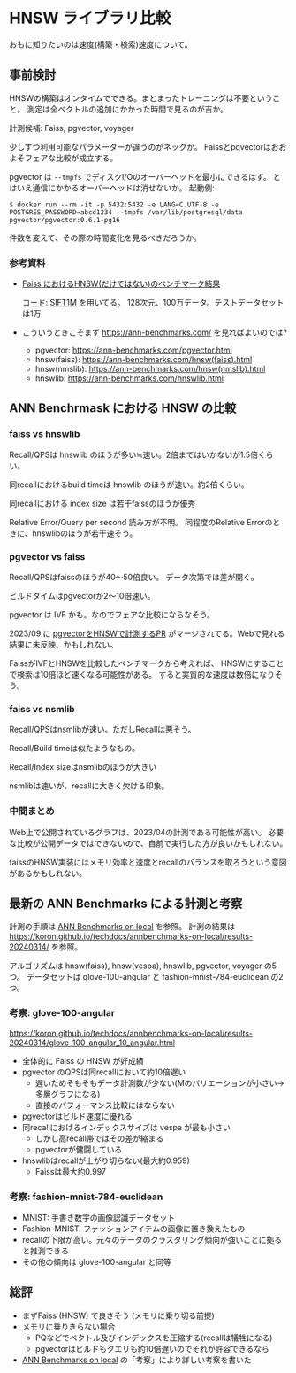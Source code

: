 # HNSW ライブラリ比較

おもに知りたいのは速度(構築・検索)速度について。

## 事前検討

HNSWの構築はオンタイムでできる。まとまったトレーニングは不要ということ。
測定は全ベクトルの追加にかかった時間で見るのが吉か。

計測候補: Faiss, pgvector, voyager

少しずつ利用可能なパラメーターが違うのがネックか。
Faissとpgvectorはおおよそフェアな比較が成立する。

pgvector は `--tmpfs` でディスクI/Oのオーバーヘッドを最小にできるはず。
とはいえ通信にかかるオーバーヘッドは消せないか。
起動例:

```console
$ docker run --rm -it -p 5432:5432 -e LANG=C.UTF-8 -e POSTGRES_PASSWORD=abcd1234 --tmpfs /var/lib/postgresql/data pgvector/pgvector:0.6.1-pg16
```

件数を変えて、その際の時間変化を見るべきだろうか。

### 参考資料

* [Faiss におけるHNSW(だけではない)のベンチマーク結果](https://github.com/facebookresearch/faiss/wiki/Indexing-1M-vectors)

    [コード](https://github.com/facebookresearch/faiss/blob/main/benchs/bench_hnsw.py): [SIFT1M](https://www.tensorflow.org/datasets/catalog/sift1m) を用いてる。
    128次元、100万データ。テストデータセットは1万

*  こういうときこそまず <https://ann-benchmarks.com/> を見ればよいのでは?

    * pgvector: https://ann-benchmarks.com/pgvector.html
    * hnsw(faiss): https://ann-benchmarks.com/hnsw(faiss).html
    * hnsw(nmslib): https://ann-benchmarks.com/hnsw(nmslib).html
    * hnswlib: https://ann-benchmarks.com/hnswlib.html

## ANN Benchrmask における HNSW の比較

### faiss vs hnswlib

Recall/QPSは hnswlib のほうが多い≒速い。2倍まではいかないが1.5倍くらい。

同recallにおけるbuild timeは hnswlib のほうが速い。約2倍くらい。

同recallにおける index size は若干faissのほうが優秀

Relative Error/Query per second 読み方が不明。
同程度のRelative Errorのときに、hnswlibのほうが若干速そう。

### pgvector vs faiss

Recall/QPSはfaissのほうが40～50倍良い。
データ次第では差が開く。

ビルドタイムはpgvectorが2～10倍速い。

pgvector は IVF かも。なのでフェアな比較にならなそう。

2023/09 に [pgvectorをHNSWで計測するPR](https://github.com/erikbern/ann-benchmarks/pull/463) がマージされてる。Webで見れる結果に未反映、かもしれない。

FaissがIVFとHNSWを比較したベンチマークから考えれば、
HNSWにすることで検索は10倍ほど速くなる可能性がある。
すると実質的な速度は数倍になりそう。

### faiss vs nsmlib

Recall/QPSはnsmlibが速い。ただしRecallは悪そう。

Recall/Build timeは似たようなもの。

Recall/Index sizeはnsmlibのほうが大きい

nsmlibは速いが、recallに大きく欠ける印象。

### 中間まとめ

Web上で公開されているグラフは、2023/04の計測である可能性が高い。
必要な比較が公開データではできないので、自前で実行した方が良いかもしれない。

faissのHNSW実装にはメモリ効率と速度とrecallのバランスを取ろうという意図があるかもしれない。

## 最新の ANN Benchmarks による計測と考察

計測の手順は [ANN Benchmarks on local](../annbenchmarks-on-local/) を参照。
計測の結果は <https://koron.github.io/techdocs/annbenchmarks-on-local/results-20240314/> を参照。

アルゴリズムは hnsw(faiss), hnsw(vespa), hnswlib, pgvector, voyager の5つ。
データセットは glove-100-angular と fashion-mnist-784-euclidean の2つ。


### 考察: glove-100-angular

<https://koron.github.io/techdocs/annbenchmarks-on-local/results-20240314/glove-100-angular_10_angular.html>

* 全体的に Faiss の HNSW が好成績
* pgvector のQPSは同recallにおいて約10倍遅い
    * 遅いためそもそもデータ計測数が少ない(Mのバリエーションが小さい→多層グラフになる)
    * 直接のパフォーマンス比較にはならない
* pgvectorはビルド速度に優れる
* 同recallにおけるインデックスサイズは vespa が最も小さい
    * しかし高recall帯ではその差が縮まる
    * pgvectorが健闘している
* hnswlibはrecallが上がり切らない(最大約0.959)
    * Faissは最大約0.997

### 考察: fashion-mnist-784-euclidean

* MNIST: 手書き数字の画像認識データセット
* Fashion-MNIST: ファッションアイテムの画像に置き換えたもの
* recallの下限が高い。元々のデータのクラスタリング傾向が強いことに拠ると推測できる
* その他の傾向は glove-100-angular と同等

## 総評

* まずFaiss (HNSW) で良さそう (メモリに乗り切る前提)
* メモリに乗りきらない場合
    * PQなどでベクトル及びインデックスを圧縮する(recallは犠牲になる)
    * pgvectorはビルドもクエリも約10倍遅いのでそれが許容できるなら
* [ANN Benchmarks on local](../annbenchmarks-on-local/) の「考察」により詳しい考察を書いた
